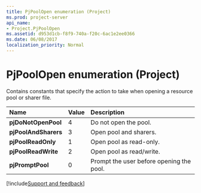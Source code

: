 ```yaml
---
title: PjPoolOpen enumeration (Project)
ms.prod: project-server
api_name:
- Project.PjPoolOpen
ms.assetid: d953d1cb-f8f9-740a-f20c-6ac1e2ee0366
ms.date: 06/08/2017
localization_priority: Normal
---
```



# PjPoolOpen enumeration (Project)

Contains constants that specify the action to take when opening a resource pool or sharer file.



|Name|Value|Description|
|:-----|:-----|:-----|
|**pjDoNotOpenPool**|4|Do not open the pool.|
|**pjPoolAndSharers**|3|Open pool and sharers.|
|**pjPoolReadOnly**|1|Open pool as read-only.|
|**pjPoolReadWrite**|2|Open pool as read/write.|
|**pjPromptPool**|0|Prompt the user before opening the pool.|

[!include[Support and feedback](~/includes/feedback-boilerplate.md)]